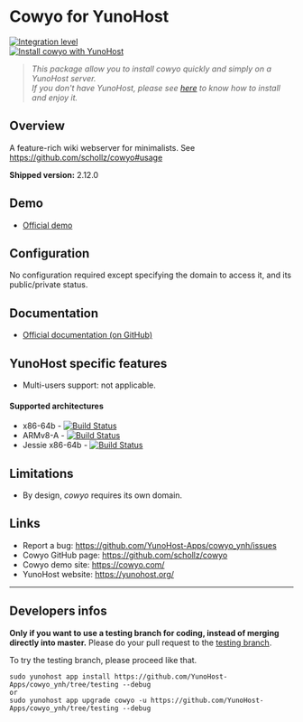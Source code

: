 # Cowyo for YunoHost

[![Integration level](https://dash.yunohost.org/integration/cowyo.svg)](https://ci-apps.yunohost.org/jenkins/job/cowyo%20%28Community%29/lastBuild/consoleFull)  
[![Install cowyo with YunoHost](https://install-app.yunohost.org/install-with-yunohost.png)](https://install-app.yunohost.org/?app=cowyo)

> *This package allow you to install cowyo quickly and simply on a YunoHost server.  
If you don't have YunoHost, please see [here](https://yunohost.org/#/install) to know how to install and enjoy it.*

## Overview
A feature-rich wiki webserver for minimalists. See https://github.com/schollz/cowyo#usage

**Shipped version:** 2.12.0

## Demo

* [Official demo](https://cowyo.com/)

## Configuration

No configuration required except specifying the domain to access it, and its public/private status.

## Documentation

 * [Official documentation (on GitHub)](https://github.com/schollz/cowyo/blob/master/README.md)

## YunoHost specific features

 * Multi-users support: not applicable.

#### Supported architectures

* x86-64b - [![Build Status](https://ci-apps.yunohost.org/jenkins/job/cowyo%20(Community)/badge/icon)](https://ci-apps.yunohost.org/jenkins/job/cowyo%20(Community)/)
* ARMv8-A - [![Build Status](https://ci-apps-arm.yunohost.org/jenkins/job/cowyo%20(Community)%20(%7EARM%7E)/badge/icon)](https://ci-apps-arm.yunohost.org/jenkins/job/cowyo%20(Community)%20(%7EARM%7E)/)
* Jessie x86-64b - [![Build Status](https://ci-stretch.nohost.me/jenkins/job/cowyo%20(Community)/badge/icon)](https://ci-stretch.nohost.me/jenkins/job/cowyo%20(Community)/)

## Limitations

 * By design, *cowyo* requires its own domain.

## Links

 * Report a bug: https://github.com/YunoHost-Apps/cowyo_ynh/issues
 * Cowyo GitHub page: https://github.com/schollz/cowyo
 * Cowyo demo site: https://cowyo.com/
 * YunoHost website: https://yunohost.org/

---

Developers infos
----------------

**Only if you want to use a testing branch for coding, instead of merging directly into master.**
Please do your pull request to the [testing branch](https://github.com/YunoHost-Apps/cowyo_ynh/tree/testing).

To try the testing branch, please proceed like that.
```
sudo yunohost app install https://github.com/YunoHost-Apps/cowyo_ynh/tree/testing --debug
or
sudo yunohost app upgrade cowyo -u https://github.com/YunoHost-Apps/cowyo_ynh/tree/testing --debug
```
